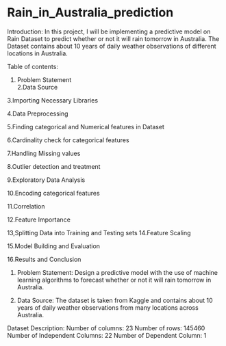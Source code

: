 # Rain_in_Australia_prediction
Introduction:
In this project, I will be implementing a predictive model on Rain Dataset to predict whether or not it will rain tomorrow in Australia. The Dataset contains about 10 years of daily weather observations of different locations in Australia. 


Table of contents:
1. Problem Statement                                                                                                                                                    
2.Data Source

3.Importing Necessary Libraries

4.Data Preprocessing

5.Finding categorical and Numerical features in Dataset

6.Cardinality check for categorical features

7.Handling Missing values

8.Outlier detection and treatment

9.Exploratory Data Analysis

10.Encoding categorical features

11.Correlation

12.Feature Importance

13,Splitting Data into Training and Testing sets
14.Feature Scaling

15.Model Building and Evaluation

16.Results and Conclusion


1. Problem Statement: 
Design a predictive model with the use of machine learning algorithms to forecast whether or not it will rain tomorrow in Australia.


2. Data Source:
The dataset is taken from Kaggle and contains about 10 years of daily weather observations from many locations across Australia.


Dataset Description:
Number of columns: 23
Number of rows: 145460
Number of Independent Columns: 22
Number of Dependent Column: 1
